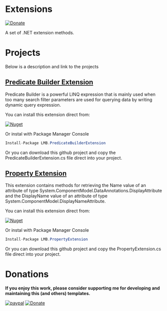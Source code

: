 # Extensions

[![Donate](https://img.shields.io/badge/Donate-PayPal.Me-green.svg)](http://paypal.me/leandroberti)

A set of .NET extension methods.

# Projects

Below is a description and link to the projects 

## [Predicate Builder Extension](https://github.com/leandroberti/Extensions/tree/master/LMB.PredicateBuilderExtension)

Predicate Builder is a powerful LINQ expression that is mainly used when too many search filter parameters are used for querying data by writing dynamic query expression.

You can install this extension direct from:

[![Nuget](https://img.shields.io/badge/nuget-v1.0.0-blue.svg)](https://www.nuget.org/packages/LMB.PredicateBuilderExtension/)

Or instal with Package Manager Console

```C#
Install-Package LMB.PredicateBuilderExtension
```

Or you can download this github project and copy the PredicateBuilderExtension.cs file direct into your project.

## [Property Extension](https://github.com/leandroberti/Extensions/tree/master/LMB.PropertyExtension)

This extension contains methods for retrieving the Name value of an attribute of type System.ComponentModel.DataAnnotations.DisplayAttribute and the DisplayName value of an attribute of type System.ComponentModel.DisplayNameAttribute.

You can install this extension direct from:

[![Nuget](https://img.shields.io/badge/nuget-v1.0.0-blue.svg)](https://www.nuget.org/packages/LMB.PropertyExtension/)

Or instal with Package Manager Console

```C#
Install-Package LMB.PropertyExtension
```

Or you can download this github project and copy the PropertyExtension.cs file direct into your project.

# Donations

**If you enjoy this work, please consider supporting me for developing and maintaining this (and others) templates.**

[![paypal](https://www.paypalobjects.com/en_US/i/btn/btn_donateCC_LG.gif)](https://www.paypal.com/cgi-bin/webscr?cmd=_donations&business=26TY9QLTDWDSE&lc=US&item_name=leandroberti&item_number=github&currency_code=USD&bn=PP%2dDonationsBF%3abtn_donate_SM%2egif%3aNonHosted)
[![Donate](https://img.shields.io/badge/Donate-PayPal.Me-green.svg)](http://paypal.me/leandroberti)
